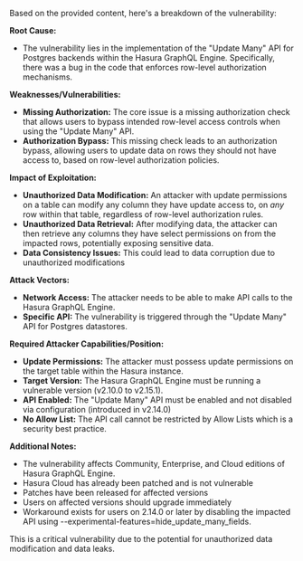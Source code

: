 Based on the provided content, here's a breakdown of the vulnerability:

**Root Cause:**
- The vulnerability lies in the implementation of the "Update Many" API for Postgres backends within the Hasura GraphQL Engine. Specifically, there was a bug in the code that enforces row-level authorization mechanisms.

**Weaknesses/Vulnerabilities:**
- **Missing Authorization:** The core issue is a missing authorization check that allows users to bypass intended row-level access controls when using the "Update Many" API.
- **Authorization Bypass:** This missing check leads to an authorization bypass, allowing users to update data on rows they should not have access to, based on row-level authorization policies.

**Impact of Exploitation:**
- **Unauthorized Data Modification:** An attacker with update permissions on a table can modify any column they have update access to, on *any* row within that table, regardless of row-level authorization rules.
- **Unauthorized Data Retrieval:** After modifying data, the attacker can then retrieve any columns they have select permissions on from the impacted rows, potentially exposing sensitive data.
- **Data Consistency Issues:** This could lead to data corruption due to unauthorized modifications

**Attack Vectors:**
- **Network Access:** The attacker needs to be able to make API calls to the Hasura GraphQL Engine.
- **Specific API:** The vulnerability is triggered through the "Update Many" API for Postgres datastores.

**Required Attacker Capabilities/Position:**
- **Update Permissions:** The attacker must possess update permissions on the target table within the Hasura instance.
- **Target Version:** The Hasura GraphQL Engine must be running a vulnerable version (v2.10.0 to v2.15.1).
- **API Enabled:** The "Update Many" API must be enabled and not disabled via configuration (introduced in v2.14.0)
- **No Allow List:** The API call cannot be restricted by Allow Lists which is a security best practice.

**Additional Notes:**
- The vulnerability affects Community, Enterprise, and Cloud editions of Hasura GraphQL Engine.
- Hasura Cloud has already been patched and is not vulnerable
- Patches have been released for affected versions
- Users on affected versions should upgrade immediately
- Workaround exists for users on 2.14.0 or later by disabling the impacted API using --experimental-features=hide\_update\_many\_fields.

This is a critical vulnerability due to the potential for unauthorized data modification and data leaks.